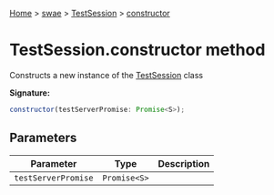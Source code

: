 [Home](./index) &gt; [swae](./swae.md) &gt; [TestSession](./swae.testsession.md) &gt; [constructor](./swae.testsession.constructor.md)

# TestSession.constructor method

Constructs a new instance of the [TestSession](./swae.testsession.md) class

**Signature:**
```javascript
constructor(testServerPromise: Promise<S>);
```

## Parameters

|  Parameter | Type | Description |
|  --- | --- | --- |
|  `testServerPromise` | `Promise<S>` |  |

